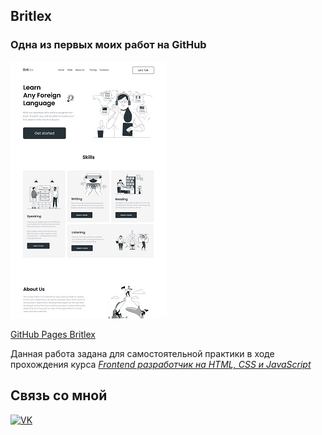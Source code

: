 ## Britlex
### Одна из первых моих работ на GitHub 

![screenshot](README/Britlex.jpg)

[GitHub Pages Britlex](https://vsamura.github.io/Britlex/)  

Данная работа задана для самостоятельной практики в ходе прохождения курса [*Frontend разработчик на HTML, CSS и JavaScript*](https://stepik.org/course/113402)  

## Связь со мной
[![VK](https://img.shields.io/badge/вконтакте-%232E87FB.svg?&style=for-the-badge&logo=vk&logoColor=white)](https://vk.com/vxsamura)
